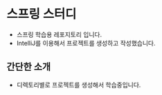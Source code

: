 # 스프링 스터디
- 스프링 학습용 레포지토리 입니다.
- IntelliJ를 이용해서 프로젝트를 생성하고 작성했습니다.

## 간단한 소개
- 디렉토리별로 프로젝트를 생성해서 학습중입니다.
